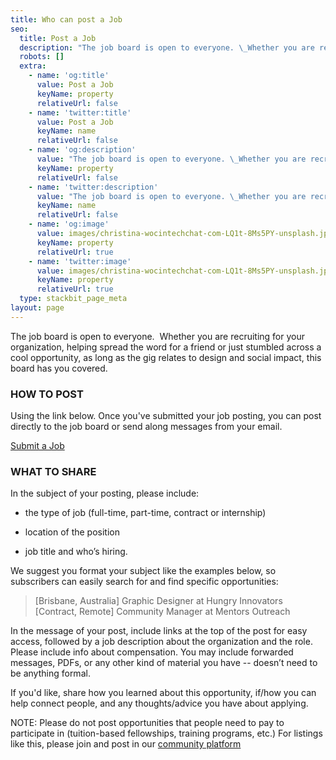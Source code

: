 ```yaml
---
title: Who can post a Job
seo:
  title: Post a Job
  description: "The job board is open to everyone. \_Whether you are recruiting for your organization, helping spread the word for a friend or just stumbled across a cool opportunity, as long as the gig relates to design and social impact, this board has you covered.\n\n"
  robots: []
  extra:
    - name: 'og:title'
      value: Post a Job
      keyName: property
      relativeUrl: false
    - name: 'twitter:title'
      value: Post a Job
      keyName: name
      relativeUrl: false
    - name: 'og:description'
      value: "The job board is open to everyone. \_Whether you are recruiting for your organization, helping spread the word for a friend or just stumbled across a cool opportunity, as long as the gig relates to design and social impact, this board has you covered.\n\n"
      keyName: property
      relativeUrl: false
    - name: 'twitter:description'
      value: "The job board is open to everyone. \_Whether you are recruiting for your organization, helping spread the word for a friend or just stumbled across a cool opportunity, as long as the gig relates to design and social impact, this board has you covered.\n\n"
      keyName: name
      relativeUrl: false
    - name: 'og:image'
      value: images/christina-wocintechchat-com-LQ1t-8Ms5PY-unsplash.jpeg
      keyName: property
      relativeUrl: true
    - name: 'twitter:image'
      value: images/christina-wocintechchat-com-LQ1t-8Ms5PY-unsplash.jpeg
      keyName: property
      relativeUrl: true
  type: stackbit_page_meta
layout: page
---
```

The job board is open to everyone.  Whether you are recruiting for your organization, helping spread the word for a friend or just stumbled across a cool opportunity, as long as the gig relates to design and social impact, this board has you covered.


### **HOW TO POST**

Using the link below. Once you've submitted your job posting, you can post directly to the job board or send along messages from your email. 

[Submit a Job](mentoroutreach.org/#coming-soon)

### **WHAT TO SHARE**

In the subject of your posting, please include:

*   the type of job (full-time, part-time, contract or internship)

*   location of the position

*   job title and who’s hiring.

We suggest you format your subject like the examples below, so subscribers can easily search for and find specific opportunities:

> \[Brisbane, Australia] Graphic Designer at Hungry Innovators
> \[Contract, Remote] Community Manager at Mentors Outreach

In the message of your post, include links at the top of the post for easy access, followed by a job description about the organization and the role. Please include info about compensation. You may include forwarded messages, PDFs, or any other kind of material you have -- doesn’t need to be anything formal.

If you'd like, share how you learned about this opportunity, if/how you can help connect people, and any thoughts/advice you have about applying.

NOTE: Please do not post opportunities that people need to pay to participate in (tuition-based fellowships, training programs, etc.) For listings like this, please join and post in our [community platform](social.mentorsoutreach.org)
